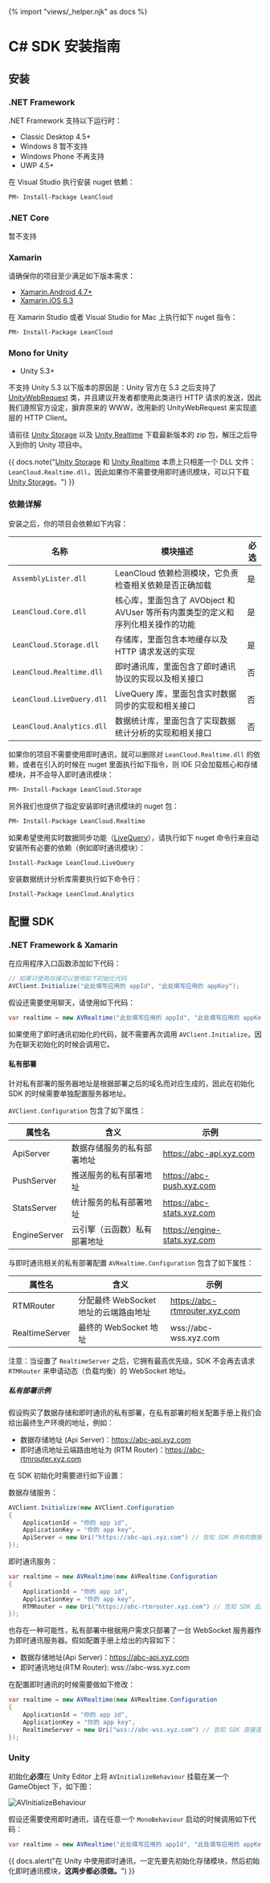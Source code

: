 {% import "views/_helper.njk" as docs %}
# C# SDK 安装指南

## 安装
### .NET Framework

.NET Framework 支持以下运行时：

- Classic Desktop 4.5+
- Windows 8 暂不支持
- Windows Phone 不再支持
- UWP 4.5+

在 Visual Studio 执行安装 nuget 依赖：

```sh
PM> Install-Package LeanCloud
```

### .NET Core
暂不支持

### Xamarin

请确保你的项目至少满足如下版本需求：

- [Xamarin.Android 4.7+](https://developer.xamarin.com/releases/ios/xamarin.ios_6/xamarin.ios_6.3/)
- [Xamarin.iOS 6.3](https://developer.xamarin.com/releases/android/xamarin.android_4/xamarin.android_4.7/)

在 Xamarin Studio 或者 Visual Studio for Mac 上执行如下 nuget 指令：

```sh
PM> Install-Package LeanCloud
```

### Mono for Unity

- Unity 5.3+

不支持 Unity 5.3 以下版本的原因是：Unity 官方在 5.3 之后支持了 [UnityWebRequest](https://docs.unity3d.com/ScriptReference/Networking.UnityWebRequest.html) 类，并且建议开发者都使用此类进行 HTTP 请求的发送，因此我们遵照官方设定，摒弃原来的 WWW，改用新的 UnityWebRequest 来实现底层的 HTTP Client。

请前往 [Unity Storage][unity-storage] 以及 [Unity Realtime][unity-im] 下载最新版本的 zip 包，解压之后导入到你的 Unity 项目中。

{{ docs.note("[Unity Storage][unity-storage] 和 [Unity Realtime][unity-im] 本质上只相差一个 DLL 文件：`LeanCloud.Realtime.dll`，因此如果你不需要使用即时通讯模块，可以只下载 [Unity Storage][unity-storage]。") }}

### 依赖详解

安装之后，你的项目会依赖如下内容：

名称|模块描述|必选
--|---|---
`AssemblyLister.dll`|LeanCloud 依赖检测模块，它负责检查相关依赖是否正确加载|是
`LeanCloud.Core.dll`|核心库，里面包含了 AVObject 和 AVUser 等所有内置类型的定义和序列化相关操作的功能|是
`LeanCloud.Storage.dll`|存储库，里面包含本地缓存以及 HTTP 请求发送的实现|是
`LeanCloud.Realtime.dll`|即时通讯库，里面包含了即时通讯协议的实现以及相关接口|否
`LeanCloud.LiveQuery.dll`|LiveQuery 库，里面包含实时数据同步的实现和相关接口|否
`LeanCloud.Analytics.dll`|数据统计库，里面包含了实现数据统计分析的实现和相关接口|否

如果你的项目不需要使用即时通讯，就可以删除对 `LeanCloud.Realtime.dll` 的依赖，或者在引入的时候在 nuget 里面执行如下指令，则 IDE 只会加载核心和存储模块，并不会导入即时通讯模块：

```sh
PM> Install-Package LeanCloud.Storage
```

另外我们也提供了指定安装即时通讯模块的 nuget 包：

```sh
PM> Install-Package LeanCloud.Realtime
```

如果希望使用实时数据同步功能（[LiveQuery](livequery-guide.html)），请执行如下 nuget 命令行来自动安装所有必要的依赖（例如即时通讯模块）：

```sh
Install-Package LeanCloud.LiveQuery
```

安装数据统计分析库需要执行如下命令行：

```sh
Install-Package LeanCloud.Analytics
```


## 配置 SDK

### .NET Framework & Xamarin
在应用程序入口函数添加如下代码：

```cs
// 如果只使用存储可以使用如下初始化代码 
AVClient.Initialize("此处填写应用的 appId", "此处填写应用的 appKey");
```

假设还需要使用聊天，请使用如下代码：

```cs
var realtime = new AVRealtime("此处填写应用的 appId", "此处填写应用的 appKey");
```

如果使用了即时通讯初始化的代码，就不需要再次调用 `AVClient.Initialize`，因为在聊天初始化的时候会调用它。

#### 私有部署

针对私有部署的服务器地址是根据部署之后的域名而对应生成的，因此在初始化 SDK 的时候需要单独配置服务器地址。

`AVClient.Configuration` 包含了如下属性：

属性名|含义|示例
--|--|--
ApiServer|数据存储服务的私有部署地址|https://abc-api.xyz.com
PushServer|推送服务的私有部署地址|https://abc-push.xyz.com
StatsServer|统计服务的私有部署地址|https://abc-stats.xyz.com
EngineServer|云引擎（云函数）私有部署地址|https://engine-stats.xyz.com

与即时通讯相关的私有部署配置 `AVRealtime.Configuration` 包含了如下属性：

属性名|含义|示例
--|--|--
RTMRouter|分配最终 WebSocket 地址的云端路由地址|https://abc-rtmrouter.xyz.com
RealtimeServer|最终的 WebSocket 地址|wss://abc-wss.xyz.com

注意：当设置了 `RealtimeServer` 之后，它拥有最高优先级，SDK 不会再去请求 `RTMRouter` 来申请动态（负载均衡）的 WebSocket 地址。

##### 私有部署示例

假设购买了数据存储和即时通讯的私有部署，在私有部署的相关配置手册上我们会给出最终生产环境的地址，例如：

- 数据存储地址 (Api Server)：https://abc-api.xyz.com
- 即时通讯地址云端路由地址为 (RTM Router)：https://abc-rtmrouter.xyz.com

在 SDK 初始化时需要进行如下设置：

数据存储服务：
```cs
AVClient.Initialize(new AVClient.Configuration
{
    ApplicationId = "你的 app id",
    ApplicationKey = "你的 app key",
    ApiServer = new Uri("https://abc-api.xyz.com") // 告知 SDK 所有的数据存储服务请求都发往这个地址
});
```
即时通讯服务：

```cs
var realtime = new AVRealtime(new AVRealtime.Configuration
{
    ApplicationId = "你的 app id",
    ApplicationKey = "你的 app key",
    RTMRouter = new Uri("https://abc-rtmrouter.xyz.com") // 告知 SDK 去这个地址请求动态的 WebSocket 地址
});
```

也存在一种可能性，私有部署中根据用户需求只部署了一台 WebSocket 服务器作为即时通讯服务器。假如配置手册上给出的内容如下：

- 数据存储地址(Api Server)：https://abc-api.xyz.com
- 即时通讯地址(RTM Router): wss://abc-wss.xyz.com

在配置即时通讯的时候需要做如下修改：

```cs
var realtime = new AVRealtime(new AVRealtime.Configuration
{
    ApplicationId = "你的 app id",
    ApplicationKey = "你的 app key",
    RealtimeServer = new Uri("wss://abc-wss.xyz.com") // 告知 SDK 直接连这个地址的 WebSocket 服务，不用再去请求 RTMRouter 了
});
```

### Unity

初始化**必须**在 Unity Editor 上将 `AVInitializeBehaviour` 挂载在某一个 GameObject 下，如下图：

![AVInitializeBehaviour](images/unity/avinitializebehaviour.png)

假设还需要使用即时通讯，请在任意一个 `MonoBehaviour` 启动的时候调用如下代码：

```cs
var realtime = new AVRealtime("此处填写应用的 appId", "此处填写应用的 appKey");
```

{{ docs.alert("在 Unity 中使用即时通讯，一定先要先初始化存储模块，然后初始化即时通讯模块，**这两步都必须做。**") }}

[unity-storage]: https://releases.leanapp.cn/#/leancloud/unity-sdk/releases
[unity-im]: https://releases.leanapp.cn/#/leancloud/realtime-SDK-dotNET/releases
